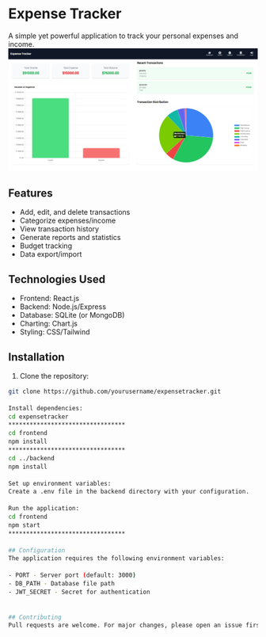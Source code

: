 # Expense Tracker

A simple yet powerful application to track your personal expenses and income.
![My Project Screenshot](./frontend/public/ExpenseTrackerimage.png)

## Features

- Add, edit, and delete transactions
- Categorize expenses/income
- View transaction history
- Generate reports and statistics
- Budget tracking
- Data export/import

## Technologies Used

- Frontend: React.js
- Backend: Node.js/Express
- Database: SQLite (or MongoDB)
- Charting: Chart.js
- Styling: CSS/Tailwind

## Installation

1. Clone the repository:
```bash
git clone https://github.com/yourusername/expensetracker.git

Install dependencies:
cd expensetracker
*********************************
cd frontend
npm install
*********************************
cd ../backend
npm install

Set up environment variables:
Create a .env file in the backend directory with your configuration.

Run the application:
cd frontend
npm start
*********************************

## Configuration
The application requires the following environment variables:

- PORT - Server port (default: 3000)
- DB_PATH - Database file path
- JWT_SECRET - Secret for authentication


## Contributing
Pull requests are welcome. For major changes, please open an issue first to discuss what you would like to change.